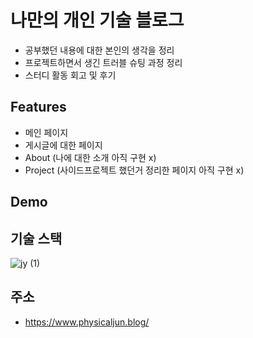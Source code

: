 # 나만의 개인 기술 블로그

- 공부했던 내용에 대한 본인의 생각을 정리
- 프로젝트하면서 생긴 트러블 슈팅 과정 정리
- 스터디 활동 회고 및 후기

## Features

- 메인 페이지
- 게시글에 대한 페이지
- About (나에 대한 소개 아직 구현 x)
- Project (사이드프로젝트 했던거 정리한 페이지 아직 구현 x)

## Demo

## 기술 스택
![jy (1)](https://github.com/AllRightJunyoung/blog-project/assets/100929485/b474d08d-eb85-4bf4-af1b-87bbecbe46f5)


## 주소

- https://www.physicaljun.blog/
